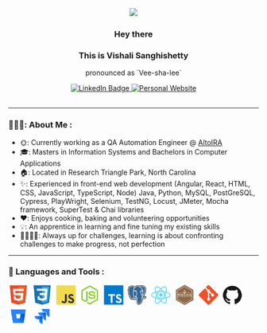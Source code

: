 <div id="header" align="center">
  <img src="https://www.emojiall.com/images/240/emojidex/1f469-1f3fd-200d-1f4bb.png" width="100"/>
  <h3>Hey there</h1>
  <h3>This is Vishali Sanghishetty</h2>
  <p>pronounced as `Vee-sha-lee`</p>

  <div id="badges">
    <a href="https://www.linkedin.com/in/vishalis/">
      <img src="https://img.shields.io/badge/LinkedIn-blue?style=for-the-badge&logo=linkedin&logoColor=white" alt="LinkedIn Badge"/>
    </a>
    <a href="(https://vishalis.netlify.app/">
      <img src="https://img.shields.io/badge/-Personal%20Website-brightgreen?style=for-the-badge" alt="Personal Website"/>
    </a>
  </div>
  <div>
    <img src="https://komarev.com/ghpvc/?username=&style=flat-square&color=blue" alt=""/>
  </div>
</div>

---

### 👩🏽‍💻: About Me :
- 🌞: Currently working as a QA Automation Engineer @ <a href="https://www.altoira.com/">AltoIRA</a>
- 🎓: Masters in Information Systems and Bachelors in Computer Applications
- 🏠: Located in Research Triangle Park, North Carolina
- ✨: Experienced in front-end web development (Angular, React, HTML, CSS, JavaScript, TypeScript, Node) Java, Python, MySQL, PostGreSQL, Cypress, PlayWright, Selenium, TestNG, Locust, JMeter, Mocha framework, SuperTest & Chai libraries
- ❤️: Enjoys cooking, baking and volunteering opportunities
- 💡: An apprentice in learning and fine tuning my existing skills
- 🏋️‍🧘🏽‍♀️: Always up for challenges, learning is about confronting challenges to make progress, not perfection

---

### :toolbox: Languages and Tools :

<div>
  <img src="https://github.com/devicons/devicon/blob/master/icons/html5/html5-original.svg" title="HTML5" alt="HTML5" width="40" height="40"/>&nbsp
  <img src="https://github.com/devicons/devicon/blob/master/icons/css3/css3-original.svg" title="CSS3" alt="CSS3" width="40" height="40"/>&nbsp
  <img src="https://github.com/devicons/devicon/blob/master/icons/javascript/javascript-original.svg" title="JavaScript" alt="JavaScript" width="40" height="40"/>&nbsp
  <img src="https://github.com/devicons/devicon/blob/master/icons/nodejs/nodejs-original.svg" title="NodeJS" alt="NodeJS" width="40" height="40"/>&nbsp
  <img src="https://github.com/devicons/devicon/blob/master/icons/typescript/typescript-original.svg" title="TypeScript" alt="TypeScript" width="40" height="40"/>&nbsp
  <img src="https://github.com/devicons/devicon/blob/master/icons/postgresql/postgresql-original.svg" title="PostgreSQL" alt="PostgreSQL" width="40" height="40"/>&nbsp
  <img src="https://github.com/devicons/devicon/blob/master/icons/react/react-original.svg" title="React" alt="React" width="40" height="40"/>&nbsp
  <img src="https://github.com/devicons/devicon/blob/master/icons/mocha/mocha-plain.svg" title="Mocha" alt="Mocha" width="40" height="40"/>&nbsp
  <img src="https://github.com/devicons/devicon/blob/master/icons/git/git-original.svg" title="Git" alt="Git" width="40" height="40"/>&nbsp
  <img src="https://github.com/devicons/devicon/blob/master/icons/github/github-original.svg" title="GitHub" alt="GitHub" width="40" height="40"/>&nbsp
  <img src="https://github.com/devicons/devicon/blob/master/icons/bitbucket/bitbucket-original.svg" title="Bitbucket" alt="Bitbucket" width="40" height="40"/>&nbsp
  <img src="https://github.com/devicons/devicon/blob/master/icons/jira/jira-original.svg" title="Jira" alt="Jira" width="40" height="40"/>&nbsp
</div>
